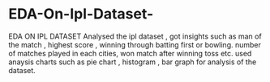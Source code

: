 # EDA-On-Ipl-Dataset-
EDA ON IPL DATASET 
Analysed the ipl dataset , got insights such as man of the match , highest score , winning through batting first or bowling.
number of matches played in each cities, won match after winning toss etc.
used anaysis charts such as pie chart , histogram , bar graph for analysis of the dataset.
